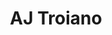 ---
title: AJ Troiano
position: Undergraduate Researcher
layout: default
contact:
publications: 
image: /images/user-icon.svg
group: undergrad
year-start: 2009
year-end: 2010
---